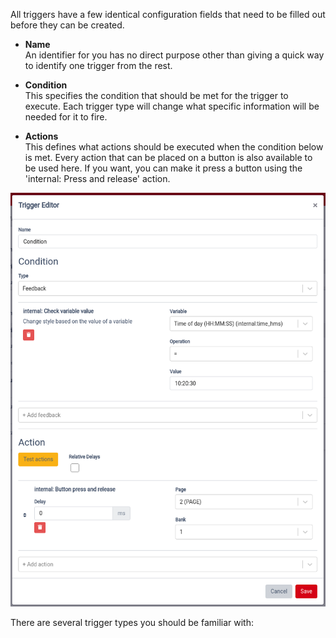 All triggers have a few identical configuration fields that need to be filled out before they can be created.

- **Name**  
  An identifier for you has no direct purpose other than giving a quick way to identify one trigger from the rest.

- **Condition**  
  This specifies the condition that should be met for the trigger to execute. Each trigger type will change what specific information will be needed for it to fire.

- **Actions**  
  This defines what actions should be executed when the condition below is met. Every action that can be placed on a button is also available to be used here. If you want, you can make it press a button using the 'internal: Press and release' action.


![Trigger Edit](images/trigger_edit.png?raw=true 'Trigger Edit')

There are several trigger types you should be familiar with: